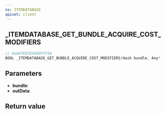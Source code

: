 ```yaml
---
ns: ITEMDATABASE
apiset: client
---
```

## _ITEMDATABASE_GET_BUNDLE_ACQUIRE_COST_MODIFIERS

```c
// 0xA97EE5E4589FCF5A
BOOL _ITEMDATABASE_GET_BUNDLE_ACQUIRE_COST_MODIFIERS(Hash bundle, Any* outData);
```


## Parameters
* **bundle**:
* **outData**:

## Return value